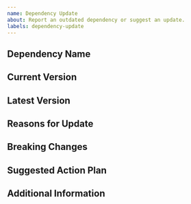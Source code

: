 ```yaml
---
name: Dependency Update
about: Report an outdated dependency or suggest an update.
labels: dependency-update
---
```


## Dependency Name

<!-- Specify the name of the dependency to be updated. -->

## Current Version

<!-- Specify the current version of the dependency. -->

## Latest Version

<!-- Specify the latest available version of the dependency. -->

## Reasons for Update

<!-- Describe why this dependency should be updated. Is it for security fixes, performance improvements, or new features? -->

## Breaking Changes

<!-- List any breaking changes in the new version, if known. Include links to the dependency's changelog or migration guide. -->

## Suggested Action Plan

<!-- If applicable, suggest steps for updating the dependency. -->

## Additional Information

<!-- Add any other context or information about the dependency update here. -->
